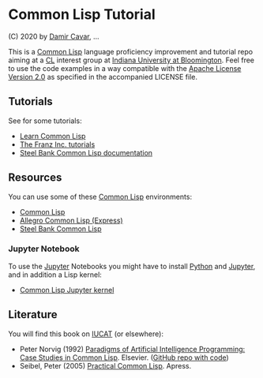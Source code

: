 # Common Lisp Tutorial

(C) 2020 by [Damir Cavar], ...

This is a [Common Lisp] language proficiency improvement and tutorial repo aiming at a [CL] interest group at [Indiana University at Bloomington]. Feel free to use the code examples in a way compatible with the [Apache License Version 2.0] as specified in the accompanied LICENSE file.


## Tutorials

See for some tutorials:

- [Learn Common Lisp](https://lisp-lang.org/learn/)
- [The Franz Inc. tutorials](https://franz.com/support/tutorials/)
- [Steel Bank Common Lisp documentation](http://www.sbcl.org/manual/index.html)


## Resources

You can use some of these [Common Lisp] environments:

- [Common Lisp]
- [Allegro Common Lisp (Express)](https://franz.com/products/packages/)
- [Steel Bank Common Lisp]


### Jupyter Notebook

To use the [Jupyter] Notebooks you might have to install [Python] and [Jupyter], and in addition a Lisp kernel:

- [Common Lisp Jupyter kernel](https://github.com/yitzchak/common-lisp-jupyter)


## Literature

You will find this book on [IUCAT](https://iucat.iu.edu/) (or elsewhere):

- Peter Norvig (1992) [Paradigms of Artificial Intelligence Programming: Case Studies in Common Lisp](https://www.elsevier.com/books/paradigms-of-artificial-intelligence-programming/norvig/978-0-08-057115-7). Elsevier. ([GitHub repo with code](https://github.com/norvig/paip-lisp))
- Seibel, Peter (2005) [Practical Common Lisp](https://www.apress.com/us/book/9781590592397). Apress.



[Apache License Version 2.0]: https://www.apache.org/licenses/LICENSE-2.0 "Apache License Version 2.0"
[Python]: https://www.python.org/ "Python"
[Jupyter]: https://jupyter.org/ "Jupyter"
[Common Lisp]: https://lisp-lang.org/ "Common Lisp"
[CL]: https://lisp-lang.org/ "Common Lisp"
[Steel Bank Common Lisp]: http://www.sbcl.org/ "Steel Bank Common Lisp"
[SBCL]: http://www.sbcl.org/ "Steel Bank Common Lisp"
[Damir Cavar]: http://damir.cavar.me/ "Damir Cavar"
[Indiana University at Bloomington]: https://www.indiana.edu/ "Indiana University at Bloomington"
